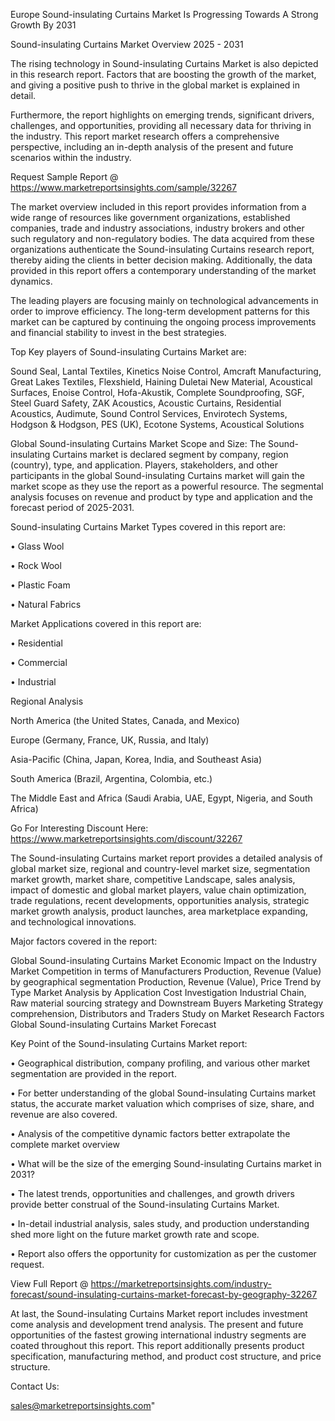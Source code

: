   Europe Sound-insulating Curtains Market Is Progressing Towards A Strong Growth By 2031

Sound-insulating Curtains Market Overview 2025 - 2031

The rising technology in Sound-insulating Curtains Market is also depicted in this research report. Factors that are boosting the growth of the market, and giving a positive push to thrive in the global market is explained in detail.

Furthermore, the report highlights on emerging trends, significant drivers, challenges, and opportunities, providing all necessary data for thriving in the industry. This report market research offers a comprehensive perspective, including an in-depth analysis of the present and future scenarios within the industry.

Request Sample Report @ https://www.marketreportsinsights.com/sample/32267

The market overview included in this report provides information from a wide range of resources like government organizations, established companies, trade and industry associations, industry brokers and other such regulatory and non-regulatory bodies. The data acquired from these organizations authenticate the Sound-insulating Curtains research report, thereby aiding the clients in better decision making. Additionally, the data provided in this report offers a contemporary understanding of the market dynamics.

The leading players are focusing mainly on technological advancements in order to improve efficiency. The long-term development patterns for this market can be captured by continuing the ongoing process improvements and financial stability to invest in the best strategies.

Top Key players of Sound-insulating Curtains Market are:

Sound Seal, Lantal Textiles, Kinetics Noise Control, Amcraft Manufacturing, Great Lakes Textiles, Flexshield, Haining Duletai New Material, Acoustical Surfaces, Enoise Control, Hofa-Akustik, Complete Soundproofing, SGF, Steel Guard Safety, ZAK Acoustics, Acoustic Curtains, Residential Acoustics, Audimute, Sound Control Services, Envirotech Systems, Hodgson & Hodgson, PES (UK), Ecotone Systems, Acoustical Solutions

Global Sound-insulating Curtains Market Scope and Size:
The Sound-insulating Curtains market is declared segment by company, region (country), type, and application. Players, stakeholders, and other participants in the global Sound-insulating Curtains market will gain the market scope as they use the report as a powerful resource. The segmental analysis focuses on revenue and product by type and application and the forecast period of 2025-2031.

Sound-insulating Curtains Market Types covered in this report are:

• Glass Wool

• Rock Wool

• Plastic Foam

• Natural Fabrics

Market Applications covered in this report are:

• Residential

• Commercial

• Industrial

Regional Analysis

North America (the United States, Canada, and Mexico)

Europe (Germany, France, UK, Russia, and Italy)

Asia-Pacific (China, Japan, Korea, India, and Southeast Asia)

South America (Brazil, Argentina, Colombia, etc.)

The Middle East and Africa (Saudi Arabia, UAE, Egypt, Nigeria, and South Africa)

Go For Interesting Discount Here: https://www.marketreportsinsights.com/discount/32267

The Sound-insulating Curtains market report provides a detailed analysis of global market size, regional and country-level market size, segmentation market growth, market share, competitive Landscape, sales analysis, impact of domestic and global market players, value chain optimization, trade regulations, recent developments, opportunities analysis, strategic market growth analysis, product launches, area marketplace expanding, and technological innovations.

Major factors covered in the report:

Global Sound-insulating Curtains Market
Economic Impact on the Industry
Market Competition in terms of Manufacturers
Production, Revenue (Value) by geographical segmentation
Production, Revenue (Value), Price Trend by Type
Market Analysis by Application
Cost Investigation
Industrial Chain, Raw material sourcing strategy and Downstream Buyers
Marketing Strategy comprehension, Distributors and Traders
Study on Market Research Factors
Global Sound-insulating Curtains Market Forecast

Key Point of the Sound-insulating Curtains Market report:

• Geographical distribution, company profiling, and various other market segmentation are provided in the report.

• For better understanding of the global Sound-insulating Curtains market status, the accurate market valuation which comprises of size, share, and revenue are also covered.

• Analysis of the competitive dynamic factors better extrapolate the complete market overview

• What will be the size of the emerging Sound-insulating Curtains market in 2031?

• The latest trends, opportunities and challenges, and growth drivers provide better construal of the Sound-insulating Curtains Market.

• In-detail industrial analysis, sales study, and production understanding shed more light on the future market growth rate and scope.

• Report also offers the opportunity for customization as per the customer request.

View Full Report @ https://marketreportsinsights.com/industry-forecast/sound-insulating-curtains-market-forecast-by-geography-32267

At last, the Sound-insulating Curtains Market report includes investment come analysis and development trend analysis. The present and future opportunities of the fastest growing international industry segments are coated throughout this report. This report additionally presents product specification, manufacturing method, and product cost structure, and price structure.

Contact Us:

sales@marketreportsinsights.com"
